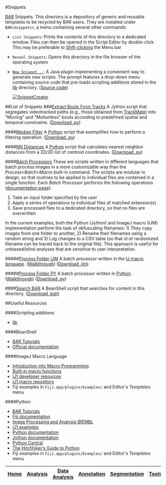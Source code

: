 #Snippets

[BAR][Home] Snippets. This directory is a depository of generic and reusable templates to be recycled
by BAR users. They are installed under `BAR>Snippets>`, a menu containing several other commands:

 - `List Snippets`: Prints the contents of this directory to a dedicated window. Files can then be
   opened in the Script Editor by double-click. This may be preferable to
   [Shift-clicking](http://imagej.net/BAR#OpeningBAR) the Menu bar
 - `Reveal Snippets`: Opens this directory in the file browser of the operating system
 - [`New Snippet...`](../BAR/README.md#bar-plugins): A Java plugin implementing a convenient way to
   generate new scripts. The prompt features a drop-down menu containing source code that pre-loads
   scripting additions stored in the [lib](../lib/README.md#lib) directory.
   ([Source code](../BAR/src/main/java/bar/plugin/SnippetCreator.java))

   [![SnippetCreator](http://imagej.net/_images/d/de/SnippetCreator.png)](http://imagej.net/BAR#Snippets)


##List of Snippets
###[Extract Bouts From Tracks](./Extract_Bouts_From_Tracks.py)
A Jython script that segregates videotracked paths (e.g., those obtained from
[TrackMate](http://imagej.net/TrackMate)) into "Moving" and "Motionless" bouts
according to predefined spatial and temporal constraints.
([Download .py](./Extract_Bouts_From_Tracks.py?raw=true))

####[Median Filter](./Median_Filter.py)
A [Python](#python) script that exemplifies how to perform a filtering operation.
([Download .py](./Median_Filter.py?raw=true))

####[NN Distances](./NN_Distances.py)
A [Python](#python) script that calculates nearest neighbor distances from a 2D/3D list of centroid
coordinates.
([Download .py](./NN_Distances.py?raw=true))

####[Batch Processors](http://imagej.net/BAR#Batch_Processors)
These are scripts written in different languages that batch process images in a more customizable
way than the _Process>Batch>Macro_ built-in command. The scripts are modular in design, so that
routines to be applied to individual files are contained in a single function. Each _Batch Processor_
performs the following operations ([documentation page](http://imagej.net/BAR#Batch_Processors)):

 1. Take an input folder specified by the user
 2. Apply a series of operations to individual files of matched extension(s)
 3. Save processed files to a dedicated directory, so that no files are overwritten

In the current examples, both the Python (Jython) and ImageJ macro (IJM) implementation perform the
task of obfuscating filenames: 1) They copy images from one folder to another, 2) Rename their
filenames using a random string and 3) Log changes to a CSV table (so that id of randomized filename
can be traced back to the original file). This approach is useful for unbiased/blind analyses that
are sensitive to user interpretation.

#####[Process Folder IJM](./Process_Folder_IJM.ijm)
A batch processor written in the [IJ macro language](#imagej-macro-language).
([Walkthrough](http://imagej.net/BAR#IJ_Macro_Language))
([Download .ijm](./Process_Folder_IJM.ijm?raw=true))

#####[Process Folder PY](./Process_Folder_PY.py)
A batch processor written in [Python](#python).
([Walkthrough](http://imagej.net/BAR#Python))
([Download .py](./Process_Folder_PY.py?raw=true))


####[Search BAR](./Search_BAR.bsh)
   A BeanShell script that searches for content in this directory.
   ([Download .bsh](./Search_BAR.bsh?raw=true))

##Useful Resources

####Scripting additions
 - [lib]

####BeanShell
 - [BAR Tutorials](./Tutorials/#tutorials)
 - [Official documentation](http://www.beanshell.org/manual/contents.html)

####ImageJ Macro Language
 - [Introduction into Macro Programming](http://imagej.net/Introduction_into_Macro_Programming)
 - [Built-in macro functions](http://imagej.nih.gov/ij/developer/macro/functions.html)
 - [IJ1 developer resources](http://imagej.nih.gov/ij/developer/index.html)
 - [IJ1 macro repository](http://imagej.nih.gov/ij/macros/)
 - Fiji examples in `Fiji.app/plugins/Examples/` and Editor's _Templates_ menu

####Python
 - [BAR Tutorials](./Tutorials/#tutorials)
 - [Fiji documentation](http://imagej.net/Jython_Scripting)
 - [Image Processing and Analysis @EMBL](http://cmci.embl.de/documents/120206pyip_cooking/python_imagej_cookbook)
 - [IJ1 examples](http://imagej.nih.gov/ij/macros/python/)
 - [Python documentation](https://www.python.org/doc/)
 - [Jython documentation](http://www.jython.org/docs/)
 - [Python Central](http://www.pythoncentral.io)
 - [The Hitchhiker’s Guide to Python](http://docs.python-guide.org/en/latest/)
 - Fiji examples in `Fiji.app/plugins/Examples/` and Editor's _Templates_ menu




| [Home] | [Analysis] | [Data Analysis] | [Annotation] | [Segmentation] | [Tools] | [Plugins] | [lib] | [Snippets] | [IJ] |
|:------:|:----------:|:---------------:|:------------:|:--------------:|:-------:|:---------:|:-----:|:----------:|:----:|

[Home]: https://github.com/tferr/Scripts#ij-bar
[Analysis]: https://github.com/tferr/Scripts/tree/master/Analysis#analysis
[Data Analysis]: https://github.com/tferr/Scripts/tree/master/Data_Analysis#data-analysis
[Annotation]: https://github.com/tferr/Scripts/tree/master/Annotation#annotation
[Segmentation]: https://github.com/tferr/Scripts/tree/master/Segmentation#segmentation
[Tools]: https://github.com/tferr/Scripts/tree/master/Tools#tools-and-toolsets
[Plugins]: https://github.com/tferr/Scripts/tree/master/BAR#bar-plugins
[lib]: https://github.com/tferr/Scripts/tree/master/lib#lib
[Snippets]: https://github.com/tferr/Scripts/tree/master/Snippets#snippets
[IJ]: http://imagej.net/BAR
